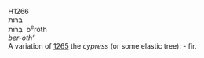 H1266  
בּרות  
בְּרוֹת ‎ b<sup>e</sup>rôth  
*ber-oth‘*  
A variation of [1265](h1265) the *cypress* (or some elastic tree): -
fir.  
